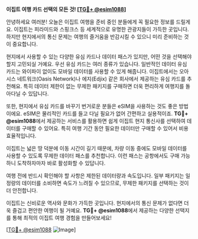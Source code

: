 **이집트 여행 카드 선택의 모든 것! [[TG💪+ @esim1088](https://t.me/s/esim1088)]**

안녕하세요 여러분! 오늘은 이집트 여행을 준비 중인 분들에게 꼭 필요한 정보를 드릴게요. 이집트는 피라미드와 스핑크스 등 세계적으로 유명한 관광지들이 가득한 곳입니다. 하지만 현지에서의 통신 문제는 여행의 즐거움을 반감시킬 수 있으니 미리 준비하는 것이 중요합니다.

현지에서 사용할 수 있는 다양한 유심 카드나 데이터 패스가 있지만, 어떤 것을 선택해야 할지 고민되실 거예요. 우선 유심 카드는 여러 종류가 있습니다. 일반적인 데이터 유심 카드는 와이파이 없이도 모바일 데이터를 사용할 수 있게 해줍니다. 이집트에서는 오아시스 네트워크(Oasis Network)나 에지(Edjix) 같은 회사에서 제공하는 유심 카드를 추천해요. 특히 데이터 제한이 없는 무제한 패키지를 구매하면 더욱 편리하게 여행지를 돌아다닐 수 있답니다.

또한, 현지에서 유심 카드를 바꾸기 번거로운 분들은 eSIM을 사용하는 것도 좋은 방법이에요. eSIM은 물리적인 카드를 들고 다닐 필요가 없어 간편하고 실용적이죠. **TG💪+ @esim1088**에서 제공하는 서비스를 활용하면 쉽게 이집트 현지 통신사를 선택하여 데이터를 구매할 수 있어요. 특히 여행 기간 동안 필요한 데이터만 구매할 수 있어서 비용 효율적입니다.

이집트는 넓은 땅 덕분에 이동 시간이 길기 때문에, 차량 이동 중에도 모바일 데이터를 사용할 수 있도록 무제한 데이터 패스를 추천합니다. 이런 패스는 공항에서도 구매 가능하니 도착하자마자 바로 활성화할 수 있답니다.

여행 전에 반드시 확인해야 할 사항은 제한된 데이터량과 속도입니다. 일부 패키지는 일정량의 데이터를 소비하면 속도가 느려질 수 있으므로, 무제한 패키지를 선택하는 것이 더 안전합니다.

이집트는 신비로운 역사와 문화가 가득한 곳입니다. 현지에서의 통신 문제가 없다면 더욱 즐겁고 편안한 여행이 될 거예요. **TG💪+ @esim1088**에서 제공하는 다양한 선택지를 통해 최적의 이집트 여행 경험을 만들어보세요!

[[TG💪+ @esim1088](https://t.me/s/esim1088) ![Image](https://i.postimg.cc/Y0z9fWf4/image.png)]